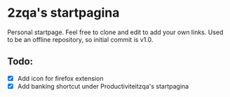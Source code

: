 # 2zqa's startpagina

Personal startpage. Feel free to clone and edit to add your own links.
Used to be an offline repository, so initial commit is v1.0.
## Todo:
 - [x] Add icon for firefox extension
 - [x] Add banking shortcut under Productiviteitzqa's startpagina
